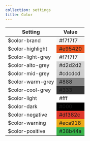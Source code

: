 ```yaml
---
collection: settings
title: Color
---
```


<div>
<table>
<thead>
<tr>
<th>Setting</th>
<th>Value</th>
</tr>
</thead>
<tbody>
<tr>
<td>$color-brand</td>
<td style="background-color: #f7f7f7;">#f7f7f7 </td>
</tr>
<tr>
<td>$color-highlight</td>
<td style="background-color: #e95420;">#e95420</td>
</tr>
<tr>
<td>$color-light-grey</td>
<td style="background-color: #f7f7f7;">#f7f7f7</td>
</tr>
<tr>
<td>$color-alto-grey</td>
<td style="background-color: #d2d2d2;">#d2d2d2</td>
</tr>
<tr>
<td>$color-mid-grey</td>
<td style="background-color: #cdcdcd;">#cdcdcd</td>
</tr>
<tr>
<td>$color-warm-grey</td>
<td style="background-color: #888;">#888</td>
</tr>
<tr>
<td>$color-cool-grey</td>
<td style="background-color: #333;">#333</td>
</tr>
<tr>
<td>$color-light</td>
<td style="background-color: #fff;">#fff</td>
</tr>
<tr>
<td>$color-dark</td>
<td style="background-color: #000;">#000</td>
</tr>
<tr>
<td>$color-negative</td>
<td style="background-color: #df382c;">#df382c </td>
</tr>
<tr>
<td>$color-warning</td>
<td style="background-color: #eca918;">#eca918 </td>
</tr>
<tr>
<td>$color-positive</td>
<td style="background-color: #38b44a;">#38b44a</td>
</tr>
</tbody>
</table>
</div>
